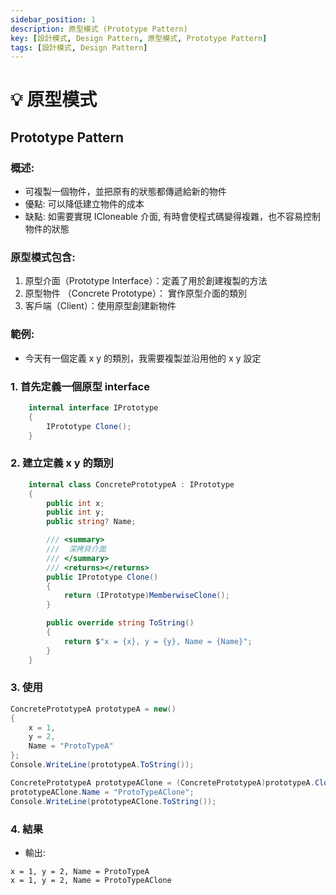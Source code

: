 ```yaml
---
sidebar_position: 1
description: 原型模式 (Prototype Pattern) 
key: [設計模式, Design Pattern, 原型模式, Prototype Pattern]
tags: [設計模式, Design Pattern]
---
```


# 💡 原型模式
## Prototype Pattern
### 概述:

- 可複製一個物件，並把原有的狀態都傳遞給新的物件
- 優點: 可以降低建立物件的成本
- 缺點: 如需要實現 ICloneable 介面, 有時會使程式碼變得複雜，也不容易控制物件的狀態

### 原型模式包含:

1. 原型介面（Prototype Interface）：定義了用於創建複製的方法
2. 原型物件 （Concrete Prototype）： 實作原型介面的類別
3. 客戶端（Client）：使用原型創建新物件

### 範例:

- 今天有一個定義 x y 的類別，我需要複製並沿用他的 x y 設定

### 1. 首先定義一個原型 interface

```csharp
    internal interface IPrototype
    {
        IPrototype Clone();
    }
```

### 2. 建立定義 x y 的類別

```csharp
    internal class ConcretePrototypeA : IPrototype
    {
        public int x;
        public int y;
        public string? Name;

        /// <summary>
        ///  深拷貝介面
        /// </summary>
        /// <returns></returns>
        public IPrototype Clone()
        {
            return (IPrototype)MemberwiseClone();
        }

        public override string ToString()
        {
            return $"x = {x}, y = {y}, Name = {Name}";
        }
    }
```

### 3. 使用

```csharp
ConcretePrototypeA prototypeA = new()
{
    x = 1,
    y = 2,
    Name = "ProtoTypeA"
};
Console.WriteLine(prototypeA.ToString());

ConcretePrototypeA prototypeAClone = (ConcretePrototypeA)prototypeA.Clone();
prototypeAClone.Name = "ProtoTypeAClone";
Console.WriteLine(prototypeAClone.ToString());
```

### 4. 結果
- 輸出:

```text
x = 1, y = 2, Name = ProtoTypeA
x = 1, y = 2, Name = ProtoTypeAClone
```
